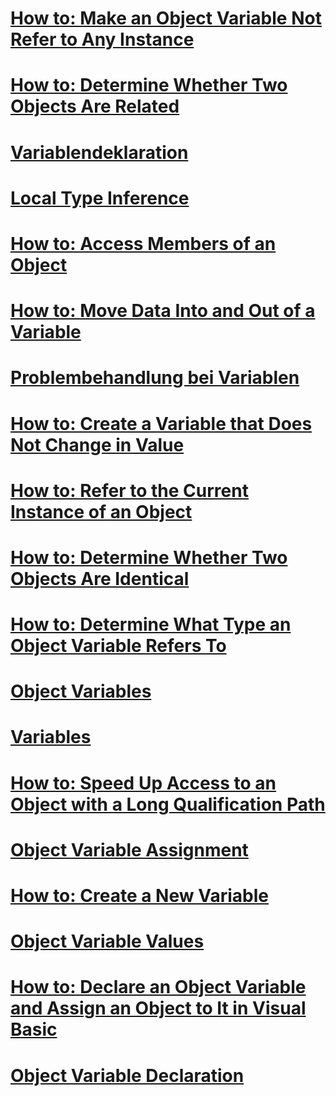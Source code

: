 # [How to: Make an Object Variable Not Refer to Any Instance](how-to-make-an-object-variable-not-refer-to-any-instance.md)
# [How to: Determine Whether Two Objects Are Related](how-to-determine-whether-two-objects-are-related.md)
# [Variablendeklaration](variable-declaration.md)
# [Local Type Inference](local-type-inference.md)
# [How to: Access Members of an Object](how-to-access-members-of-an-object.md)
# [How to: Move Data Into and Out of a Variable](how-to-move-data-into-and-out-of-a-variable.md)
# [Problembehandlung bei Variablen](troubleshooting-variables.md)
# [How to: Create a Variable that Does Not Change in Value](how-to-create-a-variable-that-does-not-change-in-value.md)
# [How to: Refer to the Current Instance of an Object](how-to-refer-to-the-current-instance-of-an-object.md)
# [How to: Determine Whether Two Objects Are Identical](how-to-determine-whether-two-objects-are-identical.md)
# [How to: Determine What Type an Object Variable Refers To](how-to-determine-what-type-an-object-variable-refers-to.md)
# [Object Variables](object-variables.md)
# [Variables](index.md)
# [How to: Speed Up Access to an Object with a Long Qualification Path](how-to-speed-up-access-to-an-object-with-a-long-qualification-path.md)
# [Object Variable Assignment](object-variable-assignment.md)
# [How to: Create a New Variable](how-to-create-a-new-variable.md)
# [Object Variable Values](object-variable-values.md)
# [How to: Declare an Object Variable and Assign an Object to It in Visual Basic](how-to-declare-an-object-variable-and-assign-an-object-to-it.md)
# [Object Variable Declaration](object-variable-declaration.md)
